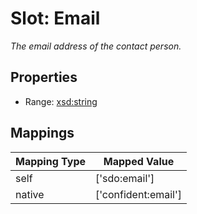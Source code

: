 # Slot: Email
_The email address of the contact person._



<!-- no inheritance hierarchy -->


## Properties

 * Range: [xsd:string](http://www.w3.org/2001/XMLSchema#string)



## Mappings

| Mapping Type | Mapped Value |
| ---  | ---  |
| self | ['sdo:email'] |
| native | ['confident:email'] |






